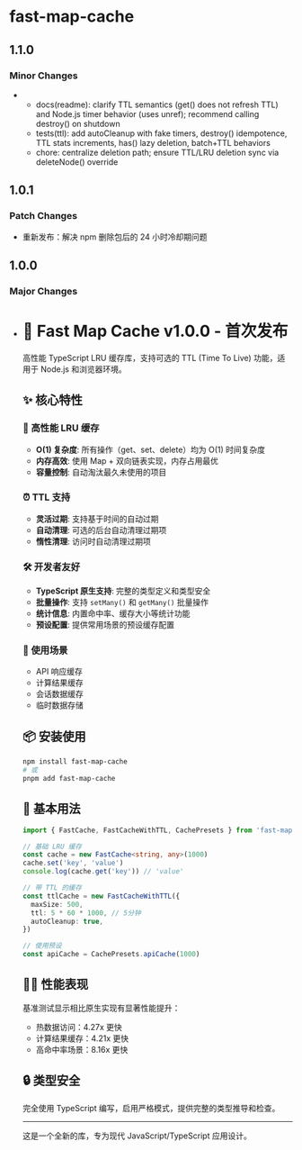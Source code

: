 # fast-map-cache

## 1.1.0

### Minor Changes

- - docs(readme): clarify TTL semantics (get() does not refresh TTL) and Node.js timer behavior (uses unref); recommend calling destroy() on shutdown
  - tests(ttl): add autoCleanup with fake timers, destroy() idempotence, TTL stats increments, has() lazy deletion, batch+TTL behaviors
  - chore: centralize deletion path; ensure TTL/LRU deletion sync via deleteNode() override

## 1.0.1

### Patch Changes

- 重新发布：解决 npm 删除包后的 24 小时冷却期问题

## 1.0.0

### Major Changes

- # 🎉 Fast Map Cache v1.0.0 - 首次发布

  高性能 TypeScript LRU 缓存库，支持可选的 TTL (Time To Live) 功能，适用于 Node.js 和浏览器环境。

  ## ✨ 核心特性

  ### 🚀 高性能 LRU 缓存
  - **O(1) 复杂度**: 所有操作（get、set、delete）均为 O(1) 时间复杂度
  - **内存高效**: 使用 Map + 双向链表实现，内存占用最优
  - **容量控制**: 自动淘汰最久未使用的项目

  ### ⏰ TTL 支持
  - **灵活过期**: 支持基于时间的自动过期
  - **自动清理**: 可选的后台自动清理过期项
  - **惰性清理**: 访问时自动清理过期项

  ### 🛠️ 开发者友好
  - **TypeScript 原生支持**: 完整的类型定义和类型安全
  - **批量操作**: 支持 `setMany()` 和 `getMany()` 批量操作
  - **统计信息**: 内置命中率、缓存大小等统计功能
  - **预设配置**: 提供常用场景的预设缓存配置

  ### 🎯 使用场景
  - API 响应缓存
  - 计算结果缓存
  - 会话数据缓存
  - 临时数据存储

  ## 📦 安装使用

  ```bash
  npm install fast-map-cache
  # 或
  pnpm add fast-map-cache
  ```

  ## 🔧 基本用法

  ```typescript
  import { FastCache, FastCacheWithTTL, CachePresets } from 'fast-map-cache'

  // 基础 LRU 缓存
  const cache = new FastCache<string, any>(1000)
  cache.set('key', 'value')
  console.log(cache.get('key')) // 'value'

  // 带 TTL 的缓存
  const ttlCache = new FastCacheWithTTL({
    maxSize: 500,
    ttl: 5 * 60 * 1000, // 5分钟
    autoCleanup: true,
  })

  // 使用预设
  const apiCache = CachePresets.apiCache(1000)
  ```

  ## 🏃‍♂️ 性能表现

  基准测试显示相比原生实现有显著性能提升：
  - 热数据访问：4.27x 更快
  - 计算结果缓存：4.21x 更快
  - 高命中率场景：8.16x 更快

  ## 🔒 类型安全

  完全使用 TypeScript 编写，启用严格模式，提供完整的类型推导和检查。

  ***

  这是一个全新的库，专为现代 JavaScript/TypeScript 应用设计。
